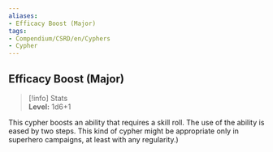 ```yaml
---
aliases:
- Efficacy Boost (Major)
tags:
- Compendium/CSRD/en/Cyphers
- Cypher
---
```


  
## Efficacy Boost (Major)  
>[!info] Stats  
> **Level:** 1d6+1
  
This cypher boosts an ability that requires a skill roll. The use of the ability is eased by two steps. This kind of cypher might be appropriate only in superhero campaigns, at least with any regularity.)